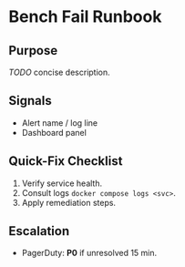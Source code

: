 # Bench Fail Runbook

## Purpose
_TODO_ concise description.

## Signals
* Alert name / log line
* Dashboard panel

## Quick-Fix Checklist
1. Verify service health.
2. Consult logs `docker compose logs <svc>`.
3. Apply remediation steps.

## Escalation
* PagerDuty: **P0** if unresolved 15 min.
